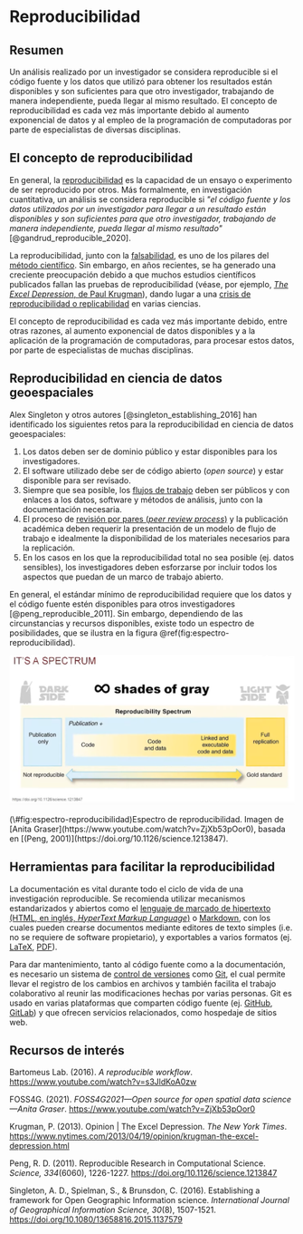 # Reproducibilidad

## Resumen
Un análisis realizado por un investigador se considera reproducible si el código fuente y los datos que utilizó para obtener los resultados están disponibles y son suficientes para que otro investigador, trabajando de manera independiente, pueda llegar al mismo resultado. El concepto de reproducibilidad es cada vez más importante debido al aumento exponencial de datos y al empleo de la programación de computadoras por parte de especialistas de diversas disciplinas.

## El concepto de reproducibilidad
En general, la [reproducibilidad](https://es.wikipedia.org/wiki/Reproducibilidad_y_repetibilidad) es la capacidad de un ensayo o experimento de ser reproducido por otros. Más formalmente, en investigación cuantitativa, un análisis se considera reproducible si *"el código fuente y los datos utilizados por un investigador para llegar a un resultado están disponibles y son suficientes para que otro investigador, trabajando de manera independiente, pueda llegar al mismo resultado"* [@gandrud_reproducible_2020]. 

La reproducibilidad, junto con la [falsabilidad](https://es.wikipedia.org/wiki/Falsabilidad), es uno de los pilares del [método científico](https://es.wikipedia.org/wiki/M%C3%A9todo_cient%C3%ADfico). Sin embargo, en años recientes, se ha generado una creciente preocupación debido a que muchos estudios científicos publicados fallan las pruebas de reproducibilidad (véase, por ejemplo, [*The Excel Depression*, de Paul Krugman](https://www.nytimes.com/2013/04/19/opinion/krugman-the-excel-depression.html)), dando lugar a una [crisis de reproducibilidad o replicabilidad](https://es.wikipedia.org/wiki/Crisis_de_replicaci%C3%B3n) en varias ciencias.

El concepto de reproducibilidad es cada vez más importante debido, entre otras razones, al aumento exponencial de datos disponibles y a la aplicación de la programación de computadoras, para procesar estos datos, por parte de especialistas de muchas disciplinas.

## Reproducibilidad en ciencia de datos geoespaciales
Alex Singleton y otros autores [@singleton_establishing_2016] han identificado los siguientes retos para la reproducibilidad en ciencia de datos geoespaciales:

1. Los datos deben ser de dominio público y estar disponibles para los investigadores.
2. El software utilizado debe ser de código abierto (*open source*) y estar disponible para ser revisado.
3. Siempre que sea posible, los [flujos de trabajo](https://es.wikipedia.org/wiki/Flujo_de_trabajo) deben ser públicos y con enlaces a los datos, software y métodos de análisis, junto con la documentación necesaria.
4. El proceso de [revisión por pares (*peer review process*)](https://es.wikipedia.org/wiki/Revisi%C3%B3n_por_pares) y la publicación académica deben requerir la presentación de un modelo de flujo de trabajo e idealmente la disponibilidad de los materiales necesarios para la replicación.
5. En los casos en los que la reproducibilidad total no sea posible (ej. datos sensibles), los investigadores deben esforzarse por incluir todos los aspectos que puedan de un marco de trabajo abierto.

En general, el estándar mínimo de reproducibilidad requiere que los datos y el código fuente estén disponibles para otros investigadores [@peng_reproducible_2011]. Sin embargo, dependiendo de las circunstancias y recursos disponibles, existe todo un espectro de posibilidades, que se ilustra en la figura \@ref(fig:espectro-reproducibilidad).

<div class="figure">
<img src="img/espectro-reproducibilidad.png" alt="Espectro de reproducibilidad. Imagen de [Anita Graser](https://www.youtube.com/watch?v=ZjXb53pOor0), basada en [(Peng, 2001)](https://doi.org/10.1126/science.1213847)." width="690" />
<p class="caption">(\#fig:espectro-reproducibilidad)Espectro de reproducibilidad. Imagen de [Anita Graser](https://www.youtube.com/watch?v=ZjXb53pOor0), basada en [(Peng, 2001)](https://doi.org/10.1126/science.1213847).</p>
</div>

## Herramientas para facilitar la reproducibilidad
La documentación es vital durante todo el ciclo de vida de una investigación reproducible. Se recomienda utilizar mecanismos estandarizados y abiertos como el [lenguaje de marcado de hipertexto (HTML, en inglés, *HyperText Markup Language*)](https://es.wikipedia.org/wiki/HTML) o [Markdown](https://en.wikipedia.org/wiki/Markdown), con los cuales pueden crearse documentos mediante editores de texto simples (i.e. no se requiere de software propietario), y exportables a varios formatos (ej. [LaTeX](https://es.wikipedia.org/wiki/LaTeX), [PDF](https://es.wikipedia.org/wiki/PDF)).

Para dar mantenimiento, tanto al código fuente como a la documentación, es necesario un sistema de [control de versiones](https://es.wikipedia.org/wiki/Control_de_versiones) como [Git](https://es.wikipedia.org/wiki/Git), el cual permite llevar el registro de los cambios en archivos y también facilita el trabajo colaborativo al reunir las modificaciones hechas por varias personas. Git es usado en varias plataformas que comparten código fuente (ej. [GitHub](https://github.com/), [GitLab](https://about.gitlab.com/)) y que ofrecen servicios relacionados, como hospedaje de sitios web.

## Recursos de interés
Bartomeus Lab. (2016). *A reproducible workflow*. https://www.youtube.com/watch?v=s3JldKoA0zw

FOSS4G. (2021). *FOSS4G2021—Open source for open spatial data science—Anita Graser*. https://www.youtube.com/watch?v=ZjXb53pOor0

Krugman, P. (2013). Opinion | The Excel Depression. *The New York Times*. https://www.nytimes.com/2013/04/19/opinion/krugman-the-excel-depression.html

Peng, R. D. (2011). Reproducible Research in Computational Science. *Science, 334*(6060), 1226-1227. https://doi.org/10.1126/science.1213847

Singleton, A. D., Spielman, S., & Brunsdon, C. (2016). Establishing a framework for Open Geographic Information science. *International Journal of Geographical Information Science, 30*(8), 1507-1521. https://doi.org/10.1080/13658816.2015.1137579
